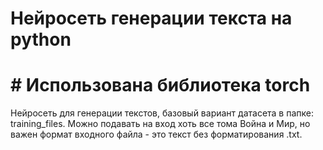 # Нейросеть генерации текста на python 
# # Использована библиотека torch
Нейросеть для генерации текстов, базовый вариант датасета в папке: training_files.
Можно подавать на вход хоть все тома Война и Мир, но важен формат входного файла - это текст без форматирования .txt.
